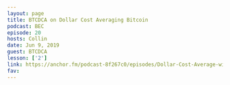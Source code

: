 ```yaml
---
layout: page
title: BTCDCA on Dollar Cost Averaging Bitcoin
podcast: BEC
episode: 20
hosts: Collin
date: Jun 9, 2019
guest: BTCDCA
lesson: ['2']
link: https://anchor.fm/podcast-8f267c0/episodes/Dollar-Cost-Average-with-BTCDCA-BEC020-e49o8b
fav: 
---
```

